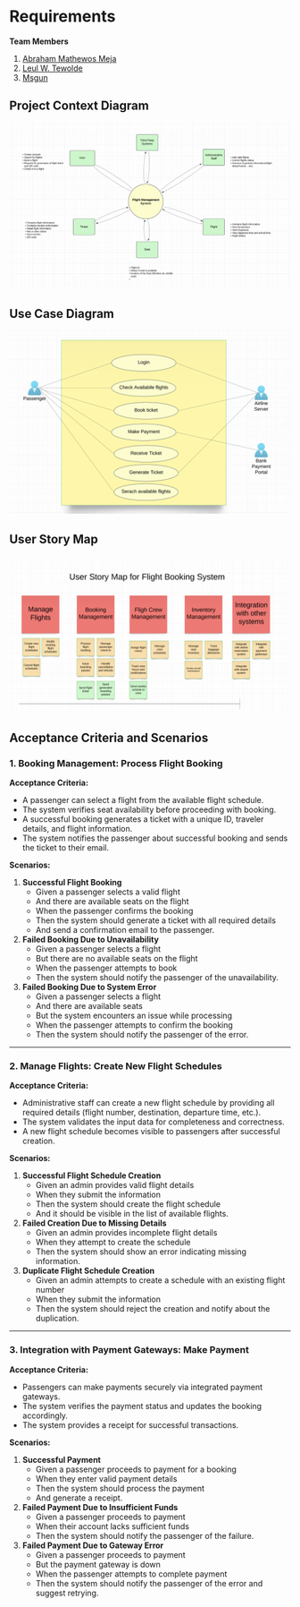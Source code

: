 # Requirements

**Team Members**
1. [Abraham Mathewos Meja](https://github.com/abraham-tech)
2. [Leul W. Tewolde](https://github.com/leultewolde)
3. [Msgun](https://github.com/Msgun95)

## Project Context Diagram
![Context Diagram](context-diagram.png)

## Use Case Diagram
![Use Case Diagram](use-case.png)

## User Story Map
![User Story Map](user-story-map.png)

## Acceptance Criteria and Scenarios
### 1. **Booking Management: Process Flight Booking**

**Acceptance Criteria:**

- A passenger can select a flight from the available flight schedule.
- The system verifies seat availability before proceeding with booking.
- A successful booking generates a ticket with a unique ID, traveler details, and flight information.
- The system notifies the passenger about successful booking and sends the ticket to their email.

**Scenarios:**

1. **Successful Flight Booking**
    - Given a passenger selects a valid flight
    - And there are available seats on the flight
    - When the passenger confirms the booking
    - Then the system should generate a ticket with all required details
    - And send a confirmation email to the passenger.
2. **Failed Booking Due to Unavailability**
    - Given a passenger selects a flight
    - But there are no available seats on the flight
    - When the passenger attempts to book
    - Then the system should notify the passenger of the unavailability.
3. **Failed Booking Due to System Error**
    - Given a passenger selects a flight
    - And there are available seats
    - But the system encounters an issue while processing
    - When the passenger attempts to confirm the booking
    - Then the system should notify the passenger of the error.

---

### 2. **Manage Flights: Create New Flight Schedules**

**Acceptance Criteria:**

- Administrative staff can create a new flight schedule by providing all required details (flight number, destination, departure time, etc.).
- The system validates the input data for completeness and correctness.
- A new flight schedule becomes visible to passengers after successful creation.

**Scenarios:**

1. **Successful Flight Schedule Creation**
    - Given an admin provides valid flight details
    - When they submit the information
    - Then the system should create the flight schedule
    - And it should be visible in the list of available flights.
2. **Failed Creation Due to Missing Details**
    - Given an admin provides incomplete flight details
    - When they attempt to create the schedule
    - Then the system should show an error indicating missing information.
3. **Duplicate Flight Schedule Creation**
    - Given an admin attempts to create a schedule with an existing flight number
    - When they submit the information
    - Then the system should reject the creation and notify about the duplication.

---

### 3. **Integration with Payment Gateways: Make Payment**

**Acceptance Criteria:**

- Passengers can make payments securely via integrated payment gateways.
- The system verifies the payment status and updates the booking accordingly.
- The system provides a receipt for successful transactions.

**Scenarios:**

1. **Successful Payment**
    - Given a passenger proceeds to payment for a booking
    - When they enter valid payment details
    - Then the system should process the payment
    - And generate a receipt.
2. **Failed Payment Due to Insufficient Funds**
    - Given a passenger proceeds to payment
    - When their account lacks sufficient funds
    - Then the system should notify the passenger of the failure.
3. **Failed Payment Due to Gateway Error**
    - Given a passenger proceeds to payment
    - But the payment gateway is down
    - When the passenger attempts to complete payment
    - Then the system should notify the passenger of the error and suggest retrying.
